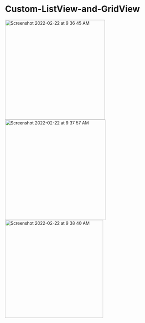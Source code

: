 # Custom-ListView-and-GridView

<img width="327" alt="Screenshot 2022-02-22 at 9 36 45 AM" src="https://user-images.githubusercontent.com/80473048/155061613-bc194a90-120e-469f-96ac-637f335cdf19.png">
<img width="329" alt="Screenshot 2022-02-22 at 9 37 57 AM" src="https://user-images.githubusercontent.com/80473048/155061689-c889a4d2-6b33-40d5-973a-2d59988a2eb3.png">
<img width="321" alt="Screenshot 2022-02-22 at 9 38 40 AM" src="https://user-images.githubusercontent.com/80473048/155061753-e4457174-eccc-475b-ba8f-38bb8141a3bd.png">
